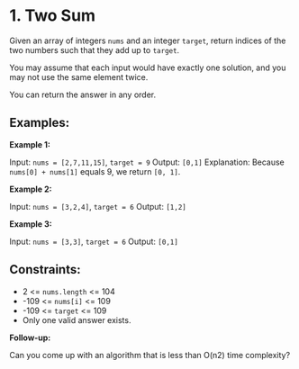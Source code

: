 # 1. Two Sum

Given an array of integers `nums` and an integer `target`, return indices of the two numbers such that they add up to `target`.

You may assume that each input would have exactly one solution, and you may not use the same element twice.

You can return the answer in any order.

## Examples:

**Example 1:**

Input: `nums = [2,7,11,15]`, `target = 9`
Output: `[0,1]`
Explanation: Because `nums[0] + nums[1]` equals 9, we return `[0, 1]`.

**Example 2:**

Input: `nums = [3,2,4]`, `target = 6`
Output: `[1,2]`

**Example 3:**

Input: `nums = [3,3]`, `target = 6`
Output: `[0,1]`

## Constraints:

- 2 <= `nums.length` <= 104
- -109 <= `nums[i]` <= 109
- -109 <= `target` <= 109
- Only one valid answer exists.

**Follow-up:**

Can you come up with an algorithm that is less than O(n2) time complexity?